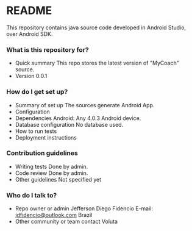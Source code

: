 ﻿# README #

This repository contains java source code developed in Android Studio, over Android SDK.

### What is this repository for? ###

* Quick summary
	This repo stores the latest version of "MyCoach" source.
* Version 
	0.0.1

### How do I get set up? ###

* Summary of set up
	The sources generate Android App.
* Configuration
* Dependencies
	Android: Any 4.0.3 Android device.
* Database configuration
	No database used.
* How to run tests
* Deployment instructions

### Contribution guidelines ###

* Writing tests
	Done by admin.
* Code review
	Done by admin.
* Other guidelines
	Not specified yet

### Who do I talk to? ###

* Repo owner or admin
	Jefferson Diego Fidencio
	E-mail: jdfidencio@outlook.com
	Brazil
* Other community or team contact
	Voluta